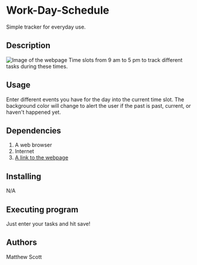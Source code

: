 # Work-Day-Schedule


Simple tracker for everyday use.

## Description 
![Image of the webpage](./assets/JavaScript.PNG)
Time slots from 9 am to 5 pm to track different tasks during these times.




## Usage

Enter different events you have for the day into the current time slot. The background color will change to alert the user if the past is past, current, or haven't happened yet.

## Dependencies

1. A web browser
2. Internet
3. <a href="https://mscott-dev.github.io/JavaScript-Quiz/" alt="javaScript">A link to the webpage</a>

## Installing
N/A

## Executing program

Just enter your tasks and hit save!

## Authors
Matthew Scott
